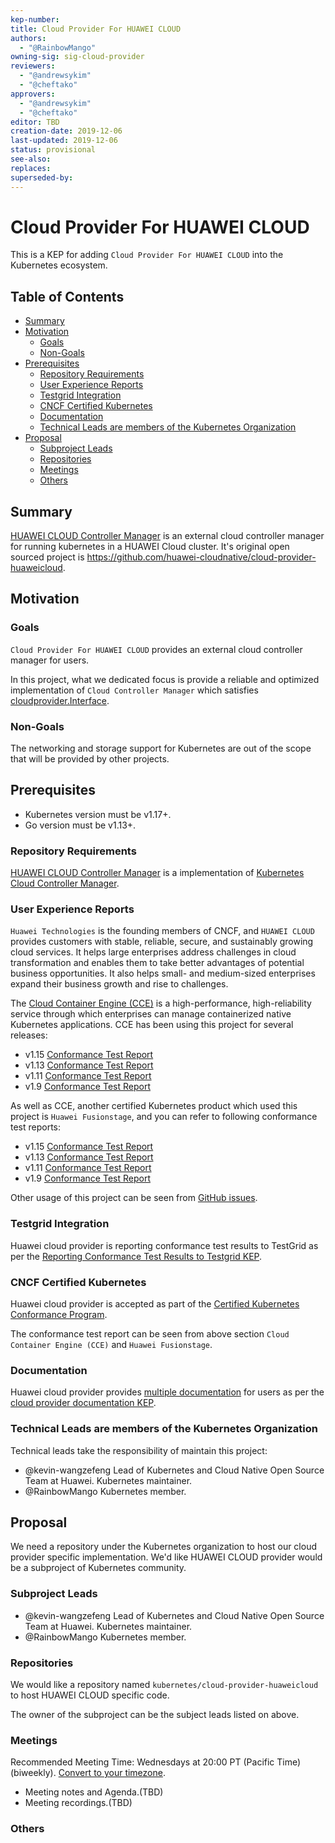 ```yaml
---
kep-number: 
title: Cloud Provider For HUAWEI CLOUD
authors:
  - "@RainbowMango"
owning-sig: sig-cloud-provider
reviewers:
  - "@andrewsykim"
  - "@cheftako"
approvers:
  - "@andrewsykim"
  - "@cheftako"
editor: TBD
creation-date: 2019-12-06
last-updated: 2019-12-06
status: provisional
see-also:
replaces:
superseded-by:
---
```


# Cloud Provider For HUAWEI CLOUD

This is a KEP for adding `Cloud Provider For HUAWEI CLOUD` into the Kubernetes ecosystem.

## Table of Contents

<!-- toc -->
- [Summary](#summary)
- [Motivation](#motivation)
  - [Goals](#goals)
  - [Non-Goals](#non-goals)
- [Prerequisites](#prerequisites)
  - [Repository Requirements](#repository-requirements)
  - [User Experience Reports](#user-experience-reports)
  - [Testgrid Integration](#testgrid-integration)
  - [CNCF Certified Kubernetes](#cncf-certified-kubernetes)
  - [Documentation](#documentation)
  - [Technical Leads are members of the Kubernetes Organization](#technical-leads-are-members-of-the-kubernetes-organization)
- [Proposal](#proposal)
  - [Subproject Leads](#subproject-leads)
  - [Repositories](#repositories)
  - [Meetings](#meetings)
  - [Others](#others)
<!-- /toc -->

## Summary

[HUAWEI CLOUD Controller Manager](https://github.com/huawei-cloudnative/cloud-provider-huaweicloud) is an external cloud 
controller manager for running kubernetes in a HUAWEI Cloud cluster. It's original open sourced project is https://github.com/huawei-cloudnative/cloud-provider-huaweicloud.


## Motivation

### Goals

`Cloud Provider For HUAWEI CLOUD` provides an external cloud controller manager for users.

In this project, what we dedicated focus is provide a reliable and optimized implementation of `Cloud Controller Manager` 
which satisfies [cloudprovider.Interface](https://github.com/kubernetes/kubernetes/blob/919871e86aebf9e0a640a730d01957075d3a29be/staging/src/k8s.io/cloud-provider/cloud.go#L43).

### Non-Goals

The networking and storage support for Kubernetes are out of the scope that will be provided by other projects.

## Prerequisites

- Kubernetes version must be v1.17+.
- Go version must be v1.13+.

### Repository Requirements

[HUAWEI CLOUD Controller Manager](https://github.com/huawei-cloudnative/cloud-provider-huaweicloud) is a implementation of
[Kubernetes Cloud Controller Manager](https://kubernetes.io/docs/tasks/administer-cluster/running-cloud-controller/). 

### User Experience Reports

`Huawei Technologies` is the founding members of CNCF, and `HUAWEI CLOUD` provides customers with stable, reliable, 
secure, and sustainably growing cloud services. It helps large enterprises address challenges in cloud transformation 
and enables them to take better advantages of potential business opportunities. 
It also helps small- and medium-sized enterprises expand their business growth and rise to challenges. 

The [Cloud Container Engine (CCE)](https://www.huaweicloud.com/en-us/product/cce.html) is a high-performance, 
high-reliability service through which enterprises can manage containerized native Kubernetes applications. 
CCE has been using this project for several releases:
- v1.15 [Conformance Test Report](https://github.com/cncf/k8s-conformance/tree/843ee84d40962baa07cab9e59a19abe7f778b6b0/v1.15/huawei-cce)
- v1.13 [Conformance Test Report](https://github.com/cncf/k8s-conformance/tree/843ee84d40962baa07cab9e59a19abe7f778b6b0/v1.13/huawei-cce)
- v1.11 [Conformance Test Report](https://github.com/cncf/k8s-conformance/tree/843ee84d40962baa07cab9e59a19abe7f778b6b0/v1.11/huawei-cce)
- v1.9 [Conformance Test Report](https://github.com/cncf/k8s-conformance/tree/843ee84d40962baa07cab9e59a19abe7f778b6b0/v1.9/huawei-cce)

As well as CCE, another certified Kubernetes product which used this project is `Huawei Fusionstage`, and you can refer to 
following conformance test reports:
- v1.15 [Conformance Test Report](https://github.com/cncf/k8s-conformance/tree/843ee84d40962baa07cab9e59a19abe7f778b6b0/v1.15/huawei-fusionstage)
- v1.13 [Conformance Test Report](https://github.com/cncf/k8s-conformance/tree/843ee84d40962baa07cab9e59a19abe7f778b6b0/v1.13/huawei-fusionstage)
- v1.11 [Conformance Test Report](https://github.com/cncf/k8s-conformance/tree/843ee84d40962baa07cab9e59a19abe7f778b6b0/v1.11/huawei-fusionstage)
- v1.9  [Conformance Test Report](https://github.com/cncf/k8s-conformance/tree/843ee84d40962baa07cab9e59a19abe7f778b6b0/v1.9/huawei-fusionstage)

Other usage of this project can be seen from [GitHub issues](https://github.com/huawei-cloudnative/cloud-provider-huaweicloud/issues).

### Testgrid Integration

Huawei cloud provider is reporting conformance test results to TestGrid as per the [Reporting Conformance Test Results to Testgrid KEP](https://github.com/kubernetes/enhancements/blob/6427a0becff459815e0e41f72f65ab5f3b8e9c6d/keps/sig-cloud-provider/0018-testgrid-conformance-e2e.md). 

### CNCF Certified Kubernetes

Huawei cloud provider is accepted as part of the [Certified Kubernetes Conformance Program](https://github.com/cncf/k8s-conformance).

The conformance test report can be seen from above section `Cloud Container Engine (CCE)` and `Huawei Fusionstage`. 

### Documentation

Huawei cloud provider provides [multiple documentation](https://github.com/huawei-cloudnative/cloud-provider-huaweicloud/tree/70a268bb38183a09b14e3711699d7170a21d317e/docs) for users as per the [cloud provider documentation KEP](https://github.com/kubernetes/enhancements/blob/6427a0becff459815e0e41f72f65ab5f3b8e9c6d/keps/sig-cloud-provider/20180731-cloud-provider-docs.md).

### Technical Leads are members of the Kubernetes Organization

Technical leads take the responsibility of maintain this project:
- @kevin-wangzefeng Lead of Kubernetes and Cloud Native Open Source Team at Huawei. Kubernetes maintainer.
- @RainbowMango Kubernetes member.

## Proposal

We need a repository under the Kubernetes organization to host our cloud provider specific implementation.
We'd like HUAWEI CLOUD provider would be a subproject of Kubernetes community. 

### Subproject Leads

- @kevin-wangzefeng Lead of Kubernetes and Cloud Native Open Source Team at Huawei. Kubernetes maintainer.
- @RainbowMango Kubernetes member.

### Repositories

We would like a repository named `kubernetes/cloud-provider-huaweicloud` to host HUAWEI CLOUD specific code.

The owner of the subproject can be the subject leads listed on above.

### Meetings

Recommended Meeting Time: Wednesdays at 20:00 PT (Pacific Time) (biweekly). [Convert to your timezone](http://www.thetimezoneconverter.com/?t=20:00&tz=PT%20%28Pacific%20Time%29).
- Meeting notes and Agenda.(TBD)
- Meeting recordings.(TBD)

### Others
